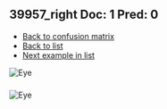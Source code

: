 ## 39957_right Doc: 1 Pred: 0
- [Back to confusion matrix](https://github.com/juliandewit/kaggle_retinopathy/blob/master/matrix.md)
- [Back to list](https://github.com/juliandewit/kaggle_retinopathy/blob/master/lists/10/list.md)
- [Next example in list](https://github.com/juliandewit/kaggle_retinopathy/blob/master/lists/10/39/39968_left.md)

![Eye](https://retinopaty.blob.core.windows.net/size1024/39957_right_1.jpeg)

### 

![Eye]()

